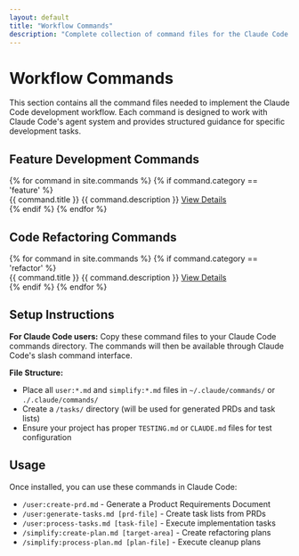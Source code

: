```yaml
---
layout: default
title: "Workflow Commands"
description: "Complete collection of command files for the Claude Code development workflow"
---
```


# Workflow Commands

This section contains all the command files needed to implement the Claude Code development workflow. Each command is designed to work with Claude Code's agent system and provides structured guidance for specific development tasks.

## Feature Development Commands

<div class="resource-category">
{% for command in site.commands %}
{% if command.category == 'feature' %}
<div class="file-item">
    <div class="file-header">
        <span class="file-name">{{ command.title }}</span>
        <span class="file-desc">{{ command.description }}</span>
        <a href="{{ command.url | relative_url }}" class="btn btn-primary">View Details</a>
    </div>
</div>
{% endif %}
{% endfor %}
</div>

## Code Refactoring Commands

<div class="resource-category">
{% for command in site.commands %}
{% if command.category == 'refactor' %}
<div class="file-item">
    <div class="file-header">
        <span class="file-name">{{ command.title }}</span>
        <span class="file-desc">{{ command.description }}</span>
        <a href="{{ command.url | relative_url }}" class="btn btn-primary">View Details</a>
    </div>
</div>
{% endif %}
{% endfor %}
</div>

## Setup Instructions

**For Claude Code users:** Copy these command files to your Claude Code commands directory. The commands will then be available through Claude Code's slash command interface.

**File Structure:**
- Place all `user:*.md` and `simplify:*.md` files in `~/.claude/commands/` or `./.claude/commands/`
- Create a `/tasks/` directory (will be used for generated PRDs and task lists)
- Ensure your project has proper `TESTING.md` or `CLAUDE.md` files for test configuration

## Usage

Once installed, you can use these commands in Claude Code:

- `/user:create-prd.md` - Generate a Product Requirements Document
- `/user:generate-tasks.md [prd-file]` - Create task lists from PRDs
- `/user:process-tasks.md [task-file]` - Execute implementation tasks
- `/simplify:create-plan.md [target-area]` - Create refactoring plans
- `/simplify:process-plan.md [plan-file]` - Execute cleanup plans
